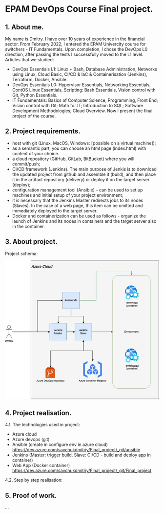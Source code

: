 # EPAM DevOps Course Final project.

## 1. About me.

My name is Dmitry. I have over 10 years of experience in the financial sector. From February 2022, I entered the EPAM Univercity course for switchers - IT Fundamentals. Upon completion, I chose the DevOps L0 direction, after passing the tests I successfully moved to the L1 level. Articles that we studied:
- DevOps Essentials L1: Linux + Bash, Database Administration, Networks using Linux, Cloud Basic, CI/CD & IaC & Containerisation (Jenkins), Terraform, Docker, Ansible.
- DevOps Essentials L0: Hypervisor Essentials, Networking Essentials, ContOS Linux Essentials, Scripting: Bash Essentials, Vision control with Git, Python Essentials.
- IT Fundamentals: Basics of Computer Science, Programming, Front End; Vision control with Git; Math for IT; Introduction to SQL; Software Development Methodologies; Cloud Overview.
Now I present the final project of the course.

## 2. Project requirements.

- host with git (Linux, MacOS, Windows: [possible on a virtual machine]);
- as a semantic part, you can choose an html page (index.html) with content of your choice.
- a cloud repository (GitHub, GitLab, BitBucket) where you will commit/push;
- CI/CD framework (Jenkins). The main purpose of Jenkis is to download the updated project from github and assemble it (build), and then place it in the artifact repository (delivery) or deploy it on the target server (deploy);
- configuration management tool (Ansible) – can be used to set up machines and initial setup of your project environment;
- it is necessary that the Jenkins Master redirects jobs to its nodes (Slaves). In the case of a web page, this item can be omitted and immediately deployed to the target server.
- Docker and containerization can be used as follows - organize the launch of Jenkins and its nodes in containers and the target server also in the container.

## 3. About project.

Project schema:

![screen](https://github.com/d-SAVCHUK/EPAM_DevOps_Final_project/blob/main/project%20schema.jpg)

## 4. Project realisation.

4.1. The technologies used in project:
- Azure cloud
- Azure devops (git)
- Ansible (create in configure env in azure cloud) https://dev.azure.com/savchukdmitriy/Final_project/_git/ansible 
- Jenkins (Master: trigger build, Slave: CI/CD - build and deploy app in container) 
- Web App (Docker container) https://dev.azure.com/savchukdmitriy/Final_project/_git/Final_project 

4.2. Step by step realisation:

## 5. Proof of work.
...
